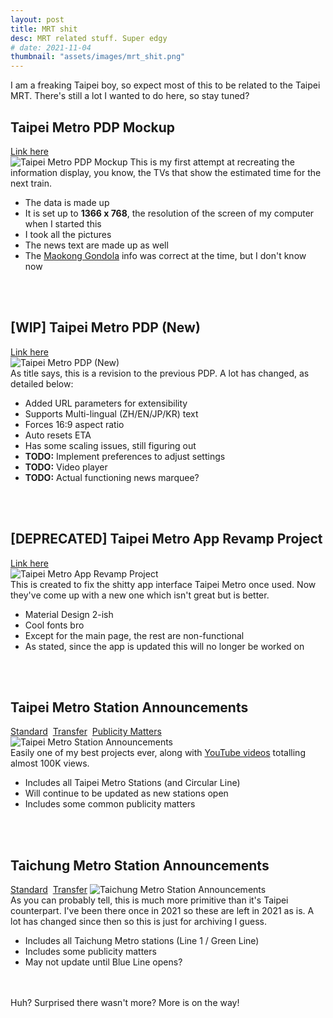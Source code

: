 ```yaml
---
layout: post
title: MRT shit
desc: MRT related stuff. Super edgy
# date: 2021-11-04
thumbnail: "assets/images/mrt_shit.png"
---
```

I am a freaking Taipei boy, so expect most of this to be related to the Taipei MRT. There's still a lot I wanted to do here, so stay tuned? 

## Taipei Metro PDP Mockup
[Link here](../../{{site.baseurl}}/testmrt.html)  
![Taipei Metro PDP Mockup](../../{{site.baseurl}}/assets/images/mrt_shit/pdp_old.png)
This is my first attempt at recreating the information display, you know, the TVs that show the estimated time for the next train.
- The data is made up
- It is set up to **1366 x 768**, the resolution of the screen of my computer when I started this
- I took all the pictures
- The news text are made up as well
- The [Maokong Gondola](https://www.gondola.taipei/) info was correct at the time, but I don't know now
<br>
<br>

## [WIP] Taipei Metro PDP (New)
[Link here](../../{{site.baseurl}}/pids/index.html)   
![Taipei Metro PDP (New)](../../{{site.baseurl}}/assets/images/mrt_shit/pdp_new.png)  
As title says, this is a revision to the previous PDP. A lot has changed, as detailed below:
- Added URL parameters for extensibility 
- Supports Multi-lingual (ZH/EN/JP/KR) text
- Forces 16:9 aspect ratio
- Auto resets ETA
- Has some scaling issues, still figuring out
- **TODO:** Implement preferences to adjust settings
- **TODO:** Video player
- **TODO:** Actual functioning news marquee?
<br>
<br>

## [DEPRECATED] Taipei Metro App Revamp Project
[Link here](../../{{site.baseurl}}/MetroTestArea/index.html)   
![Taipei Metro App Revamp Project](../../{{site.baseurl}}/assets/images/mrt_shit/app.png)  
This is created to fix the shitty app interface Taipei Metro once used. Now they've come up with a new one which isn't great but is better.
- Material Design 2-ish
- Cool fonts bro
- Except for the main page, the rest are non-functional
- As stated, since the app is updated this will no longer be worked on
<br>
<br>

## Taipei Metro Station Announcements
[Standard](../../{{site.baseurl}}/trtc/index.html)&nbsp;&nbsp;[Transfer](../../{{site.baseurl}}/trtc/index.html?tab=transfer)&nbsp;&nbsp;[Publicity Matters](../../{{site.baseurl}}/trtc/index.html?tab=general) 
![Taipei Metro Station Announcements](../../{{site.baseurl}}/assets/images/mrt_shit/ann.png)   
Easily one of my best projects ever, along with [YouTube videos](https://www.youtube.com/playlist?list=PLNMCuWeP0MF2oqZBg9UhQBMpdkiSGJiu3) totalling almost 100K views.
- Includes all Taipei Metro Stations (and Circular Line)
- Will continue to be updated as new stations open
- Includes some common publicity matters
<br> 
<br>

## Taichung Metro Station Announcements
[Standard](../../{{site.baseurl}}/tmrt/standard.html)&nbsp;&nbsp;[Transfer](../../{{site.baseurl}}/tmrt/transfer.html)
![Taichung Metro Station Announcements](../../{{site.baseurl}}/assets/images/mrt_shit/tmrt.png)  
As you can probably tell, this is much more primitive than it's Taipei counterpart. I've been there once in 2021 so these are left in 2021 as is. A lot has changed since then so this is just for archiving I guess.
- Includes all Taichung Metro stations (Line 1 / Green Line)
- Includes some publicity matters
- May not update until Blue Line opens?

<br>
<br>
Huh? Surprised there wasn't more? More is on the way!